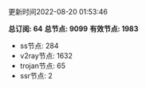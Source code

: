 更新时间2022-08-20 01:53:46

**总订阅: 64**
**总节点: 9099**
**有效节点: 1983**
- ss节点: 284
- v2ray节点: 1632
- trojan节点: 65
- ssr节点: 2
